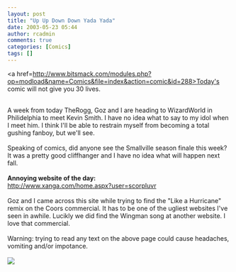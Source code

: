 ```yaml
---
layout: post
title: "Up Up Down Down Yada Yada"
date: 2003-05-23 05:44
author: rcadmin
comments: true
categories: [Comics]
tags: []
---
```

<a href=http://www.bitsmack.com/modules.php?op=modload&name=Comics&file=index&action=comic&id=288>Today's comic</a> will not give you 30 lives.
<br />

<br />
A week from today TheRogg, Goz and I are heading to WizardWorld in Philidelphia to meet Kevin Smith. I have no idea what to say to my idol when I meet him. I think I'll be able to restrain myself from becoming a total gushing fanboy, but we'll see. 
<br />

<br />
Speaking of comics, did anyone see the Smallville season finale this week? It was a pretty good cliffhanger and I have no idea what will happen next fall.
<br />

<br />
<b>Annoying website of the day:</b>
<br />
<a HREF=http://www.xanga.com/home.aspx?user=scorpluvr>http://www.xanga.com/home.aspx?user=scorpluvr</a><br>
<br />
Goz and I came across this site while trying to find the "Like a Hurricane" remix on the Coors commercial. It has to be one of the ugliest websites I've seen in awhile. Lucikly we did find the Wingman song at another website. I love that commercial.
<br />

<br />
Warning: trying to read any text on the above page could cause headaches, vomiting and/or impotance.<Br><br><!--more--><img src='http://dl.bitsmack.com/comics/20030523.gif'   />
